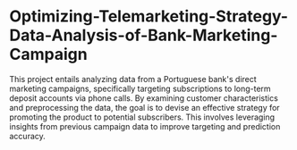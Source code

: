 # Optimizing-Telemarketing-Strategy-Data-Analysis-of-Bank-Marketing-Campaign
This project entails analyzing data from a Portuguese bank's direct marketing campaigns, specifically targeting subscriptions to long-term deposit accounts via phone calls. By examining customer characteristics and preprocessing the data, the goal is to devise an effective strategy for promoting the product to potential subscribers. This involves leveraging insights from previous campaign data to improve targeting and prediction accuracy.





